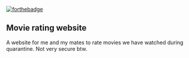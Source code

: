 [![forthebadge](https://forthebadge.com/images/badges/built-with-swag.svg)](https://forthebadge.com)
## Movie rating website

A website for me and my mates to rate movies we have watched during quarantine. Not very secure btw.
